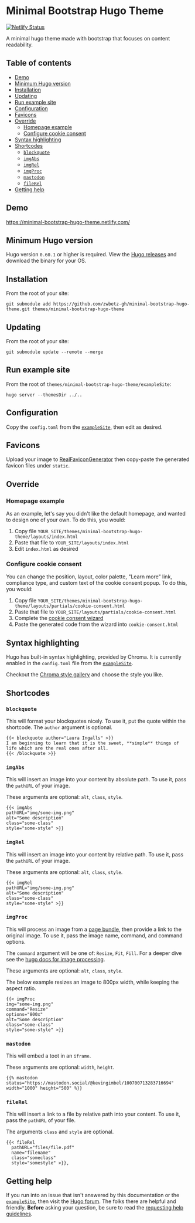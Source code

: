 # Minimal Bootstrap Hugo Theme

[![Netlify Status](https://api.netlify.com/api/v1/badges/e3929c16-50cc-4e8f-a8f2-e63acc35c83d/deploy-status)](https://app.netlify.com/sites/minimal-bootstrap-hugo-theme/deploys)

A minimal hugo theme made with bootstrap that focuses on content readability. 

## Table of contents

- [Demo](#demo)
- [Minimum Hugo version](#minimum-hugo-version)
- [Installation](#installation)
- [Updating](#updating)
- [Run example site](#run-example-site)
- [Configuration](#configuration)
- [Favicons](#favicons)
- [Override](#override)
  - [Homepage example](#homepage-example)
  - [Configure cookie consent](#configure-cookie-consent)
- [Syntax highlighting](#syntax-highlighting)
- [Shortcodes](#shortcodes)
  - [`blockquote`](#blockquote)
  - [`imgAbs`](#imgabs)
  - [`imgRel`](#imgrel)
  - [`imgProc`](#imgproc)
  - [`mastodon`](#mastodon)
  - [`fileRel`](#fileRel) 
- [Getting help](#getting-help)

## Demo

https://minimal-bootstrap-hugo-theme.netlify.com/

## Minimum Hugo version

Hugo version `0.60.1` or higher is required. View the [Hugo releases](https://github.com/gohugoio/hugo/releases) and download the binary for your OS.

## Installation

From the root of your site:

```
git submodule add https://github.com/zwbetz-gh/minimal-bootstrap-hugo-theme.git themes/minimal-bootstrap-hugo-theme
```

## Updating

From the root of your site:

```
git submodule update --remote --merge
```

## Run example site

From the root of `themes/minimal-bootstrap-hugo-theme/exampleSite`:

```
hugo server --themesDir ../..
```

## Configuration

Copy the `config.toml` from the [`exampleSite`](https://github.com/zwbetz-gh/minimal-bootstrap-hugo-theme/tree/master/exampleSite), then edit as desired.

## Favicons

Upload your image to [RealFaviconGenerator](https://realfavicongenerator.net/) then copy-paste the generated favicon files under `static`. 

## Override

### Homepage example

As an example, let's say you didn't like the default homepage, and wanted to design one of your own. To do this, you would:

1. Copy file `YOUR_SITE/themes/minimal-bootstrap-hugo-theme/layouts/index.html`
1. Paste that file to `YOUR_SITE/layouts/index.html`
1. Edit `index.html` as desired

### Configure cookie consent

You can change the position, layout, color palette, "Learn more" link, compliance type, and custom text of the cookie consent popup. To do this, you would:

1. Copy file `YOUR_SITE/themes/minimal-bootstrap-hugo-theme/layouts/partials/cookie-consent.html`
1. Paste that file to `YOUR_SITE/layouts/partials/cookie-consent.html`
1. Complete the [cookie consent wizard](https://cookieconsent.insites.com/download/)
1. Paste the generated code from the wizard into `cookie-consent.html`

## Syntax highlighting

Hugo has built-in syntax highlighting, provided by Chroma. It is currently enabled in the `config.toml` file from the [`exampleSite`](https://github.com/zwbetz-gh/minimal-bootstrap-hugo-theme/tree/master/exampleSite).

Checkout the [Chroma style gallery](https://xyproto.github.io/splash/docs/all.html) and choose the style you like.

## Shortcodes

### `blockquote`

This will format your blockquotes nicely. To use it, put the quote within the shortcode. The `author` argument is optional.

```
{{< blockquote author="Laura Ingalls" >}}
I am beginning to learn that it is the sweet, **simple** things of life which are the real ones after all.  
{{< /blockquote >}}
```

### `imgAbs`

This will insert an image into your content by absolute path. To use it, pass the `pathURL` of your image. 

These arguments are optional: `alt`, `class`, `style`.

```
{{< imgAbs 
pathURL="img/some-img.png" 
alt="Some description" 
class="some-class" 
style="some-style" >}}
```

### `imgRel`

This will insert an image into your content by relative path. To use it, pass the `pathURL` of your image. 

These arguments are optional: `alt`, `class`, `style`.

```
{{< imgRel 
pathURL="img/some-img.png" 
alt="Some description" 
class="some-class" 
style="some-style" >}}
```

### `imgProc`

This will process an image from a [page bundle](https://gohugo.io/content-management/page-bundles/), then provide a link to the original image. To use it, pass the image name, command, and command options. 

The `command` argument will be one of: `Resize`, `Fit`, `Fill`. For a deeper dive see the [hugo docs for image processing](https://gohugo.io/content-management/image-processing/). 

These arguments are optional: `alt`, `class`, `style`.

The below example resizes an image to 800px width, while keeping the aspect ratio. 

```
{{< imgProc 
img="some-img.png" 
command="Resize" 
options="800x" 
alt="Some description" 
class="some-class" 
style="some-style" >}}
```

### `mastodon`

This will embed a toot in an `iframe`.

These arguments are optional: `width`, `height`.

```
{{% mastodon
status="https://mastodon.social/@kevingimbel/100700713283716694"
width="1000" height="500" %}}
```

### `fileRel`

This will insert a link to a file by relative path into your content. 
To use it, pass the `pathURL` of your file. 

The arguments `class` and `style` are optional.

```
{{< fileRel 
  pathURL="files/file.pdf"
  name="filename" 
  class="someclass" 
  style="somestyle" >}},
```

## Getting help

If you run into an issue that isn't answered by this documentation or the [`exampleSite`](https://github.com/zwbetz-gh/minimal-bootstrap-hugo-theme/tree/master/exampleSite), then visit the [Hugo forum](https://discourse.gohugo.io/). The folks there are helpful and friendly. **Before** asking your question, be sure to read the [requesting help guidelines](https://discourse.gohugo.io/t/requesting-help/9132).
